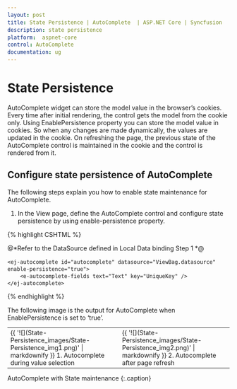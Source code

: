```yaml
---
layout: post
title: State Persistence | AutoComplete  | ASP.NET Core | Syncfusion
description: state persistence
platform:  aspnet-core
control: AutoComplete
documentation: ug
---
```


# State Persistence

AutoComplete widget can store the model value in the browser’s cookies. Every time after initial rendering, the control gets the model from the cookie only. Using EnablePersistence property you can store the model value in cookies. So when any changes are made dynamically, the values are updated in the cookie. On refreshing the page, the previous state of the AutoComplete control is maintained in the cookie and the control is rendered from it.

## Configure state persistence of AutoComplete

The following steps explain you how to enable state maintenance for AutoComplete.



1. In the View page, define the AutoComplete control and configure state persistence by using enable-persistence property.


{% highlight CSHTML %}

@*Refer to the DataSource defined in Local Data binding Step 1 *@

    <ej-autocomplete id="autocomplete" datasource="ViewBag.datasource" enable-persistence="true">
        <e-autocomplete-fields text="Text" key="UniqueKey" />
    </ej-autocomplete>


{% endhighlight %}

The following image is the output for AutoComplete when EnablePersistence is set to ‘true’.

<table>
<tr>
<td>
{{ '![](State-Persistence_images/State-Persistence_img1.png)' | markdownify }}
1. Autocomplete during value selection<br></td><td>
{{ '![](State-Persistence_images/State-Persistence_img2.png)' | markdownify }}
2. Autocomplete after page refresh</td></tr>
</table>


AutoComplete with State maintenance
{:.caption}


